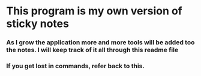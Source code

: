 # This program is my own version of sticky notes 

### As I grow the application more and more tools will be added too the notes. I will keep track of it all through this readme file

### If you get lost in commands, refer back to this. 